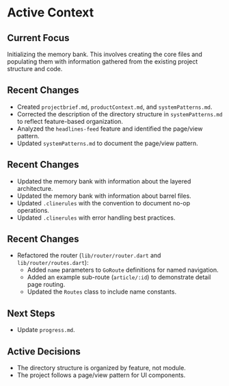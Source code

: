 # Active Context

## Current Focus

Initializing the memory bank. This involves creating the core files and populating them with information gathered from the existing project structure and code.

## Recent Changes

-   Created `projectbrief.md`, `productContext.md`, and `systemPatterns.md`.
-   Corrected the description of the directory structure in `systemPatterns.md` to reflect feature-based organization.
-   Analyzed the `headlines-feed` feature and identified the page/view pattern.
-   Updated `systemPatterns.md` to document the page/view pattern.

## Recent Changes
- Updated the memory bank with information about the layered architecture.
- Updated the memory bank with information about barrel files.
- Updated `.clinerules` with the convention to document no-op operations.
- Updated `.clinerules` with error handling best practices.

## Recent Changes
- Refactored the router (`lib/router/router.dart` and `lib/router/routes.dart`):
  - Added `name` parameters to `GoRoute` definitions for named navigation.
  - Added an example sub-route (`article/:id`) to demonstrate detail page routing.
  - Updated the `Routes` class to include name constants.

## Next Steps
- Update `progress.md`.

## Active Decisions

-   The directory structure is organized by feature, not module.
-   The project follows a page/view pattern for UI components.
